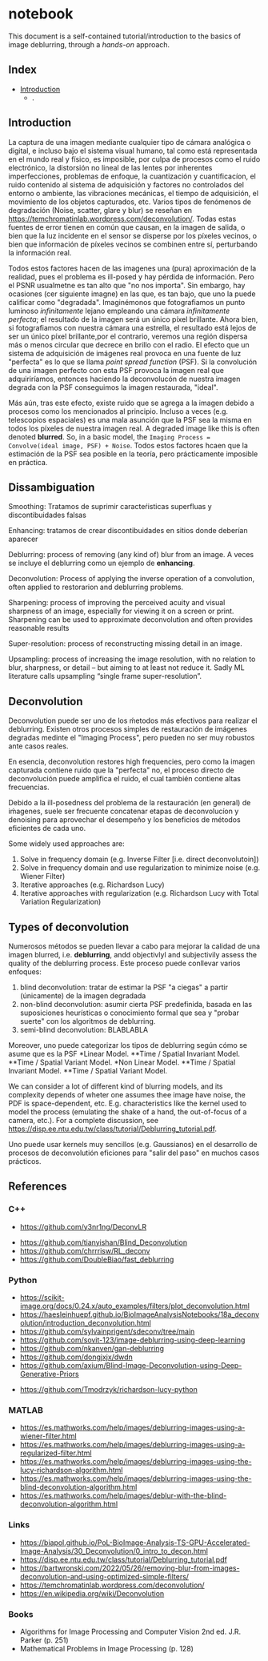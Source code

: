 # notebook

This document is a self-contained tutorial/introduction to the basics of image deblurring, through a _hands-on_ approach.   

## Index
* [Introduction](#Introduction)
    * .

## Introduction <a class="anchor" id="Introduction"></a>

La captura de una imagen mediante cualquier tipo de cámara analógica o digital, e incluso bajo el sistema visual humano, tal como está representada en el mundo real y físico, es imposible, por culpa de procesos como el ruido electrónico, la distorsión no lineal de las lentes por inherentes imperfecciones, problemas de enfoque, la cuantización y cuantificacíon, el ruido contenido al sistema de adquisición y factores no controlados del entorno o ambiente, las vibraciones mecánicas, el tiempo de adquisición, el movimiento de los objetos capturados, etc. Varios tipos de fenómenos de degradación (Noise, scatter, glare y blur) se reseñan en https://temchromatinlab.wordpress.com/deconvolution/. Todas estas fuentes de error tienen en común que causan, en la imagen de salida, o bien que la luz incidente en el sensor se disperse por los píxeles vecinos, o bien que información de píxeles vecinos se combinen entre sí, perturbando la información real.

Todos estos factores hacen de las imagenes una (pura) aproximación de la realidad, pues el problema es ill-posed y hay pérdida de información. Pero el PSNR usualmetne es tan alto que "no nos importa". Sin embargo, hay ocasiones (cer siguiente imagne) en las que, es tan bajo, que uno la puede calificar como "degradada". Imaginémonos que fotografiamos un punto luminoso _infinitamente_ lejano empleando una cámara _infinitamente perfecta_; el resultado de la imagen será un único píxel brillante. Ahora bien, si fotografiamos con nuestra cámara una estrella, el resultado está lejos de ser un único píxel brillante,por el contrario, veremos una región dispersa más o menos circular que decrece en brillo con el radio. El efecto que un sistema de adquisición de imágenes real provoca en una fuente de luz "perfecta" es lo que se llama _point spread function_ (PSF). Si la convolución de una imagen perfecto con esta PSF provoca la imagen real que adquiriríamos, entonces haciendo la deconvolucón de nuestra imagen degrada con la PSF conseguimos la imagen restaurada, "ideal". 

Más aún, tras este efecto, existe ruido que se agrega a la imagen debido a procesos como los mencionados al principio. Incluso a veces (e.g. telescopios espaciales) es una mala asunción que la PSF sea la misma en todos los píxeles de nuestra imagen real. A degraded image like this is often denoted **blurred**. So, in a basic model, the ```Imaging Process = Convolve(ideal image, PSF) + Noise```. Todos estos factores hcaen que la estimación de la PSF sea posible en la teoría, pero prácticamente imposible en práctica.

## Dissambiguation

Smoothing: Tratamos de suprimir caracteŕisticas superfluas y discontibuidades falsas

Enhancing: tratamos de crear discontibuidades en sitios donde deberían aparecer

Deblurring: process of removing (any kind of) blur from an image. A veces se incluye el deblurring como un ejemplo de **enhancing**.

Deconvolution: Process of applying the inverse operation of a convolution, often applied to restorarion and deblurring problems.

Sharpening: process of improving the perceived acuity and visual sharpness of an image, especially for viewing it on a screen or print. Sharpening can be used to approximate deconvolution and often provides reasonable results

Super-resolution: process of reconstructing missing detail in an image.

Upsampling: process of increasing the image resolution, with no relation to blur, sharpness, or detail – but aiming to at least not reduce it. Sadly ML literature calls upsampling “single frame super-resolution”.

## Deconvolution

Deconvolution puede ser uno de los ḿetodos más efectivos para realizar el deblurring. Existen otros procesos simples de restauración de imágenes degradas medinte el "Imaging Process", pero pueden no ser muy robustos ante casos reales. 

En esencia, deconvolution restores high frequencies, pero como la imagen capturada contiene ruido que la "perfecta" no, el proceso directo de deconvolución puede amplifica el ruido, el cual también contiene altas frecuencias.

Debido a la ill-posedness del problema de la restauración (en general) de iḿagenes, suele ser frecuente concatenar etapas de deconvolucíon y denoising para aprovechar el desempeño y los beneficios de métodos eficientes de cada uno.

Some widely used approaches are:
1. Solve in frequency domain (e.g. Inverse Filter [i.e. direct deconvolutoin])
2. Solve in frequency domain and use regularization to minimize noise (e.g. Wiener Filter)
3. Iterative approaches (e.g. Richardson Lucy)
4. Iterative approaches with regularization (e.g. Richardson Lucy with Total Variation Regularization)

## Types of deconvolution

Numerosos métodos se pueden llevar a cabo para mejorar la calidad de una imagen blurred, i.e. **deblurring**, andd objectivlyl and subjectivily assess the quality of the deblurring process. Este proceso puede conllevar varios enfoques:
1) blind deconvolution: tratar de estimar la PSF "a ciegas" a partir (únicamente) de la imagen degradada
2) non-blind deconvolution: asumir cierta PSF predefinida, basada en las suposiciones heurísticas o conocimiento formal que sea y "probar suerte" con los algoritmos de deblurring. 
3) semi-blind deconvolution: BLABLABLA

Moreover, uno puede categorizar los tipos de deblurring según cómo se asume que es la PSF
*Linear Model.
**Time / Spatial Invariant Model.
**Time / Spatial Variant Model.
*Non Linear Model.
**Time / Spatial Invariant Model.
**Time / Spatial Variant Model.

We can consider a lot of different kind of blurring models, and its complexity depends of wheter one assumes thee image have noise, the PDF is space-dependent, etc. E.g. characteristics like the kernel used to model the process (emulating the shake of a hand, the out-of-focus of a camera, etc.). For a complete discussion, see https://disp.ee.ntu.edu.tw/class/tutorial/Deblurring_tutorial.pdf.

Uno puede usar kernels muy sencillos (e.g. Gaussianos) en el desarrollo de procesos de deconvolutión eficiones para "salir del paso" en muchos casos prácticos.

## References

### C++
* https://github.com/y3nr1ng/DeconvLR
- https://github.com/tianyishan/Blind_Deconvolution
- https://github.com/chrrrisw/RL_deconv
- https://github.com/DoubleBiao/fast_deblurring

### Python
* https://scikit-image.org/docs/0.24.x/auto_examples/filters/plot_deconvolution.html
* https://haesleinhuepf.github.io/BioImageAnalysisNotebooks/18a_deconvolution/introduction_deconvolution.html
* https://github.com/sylvainprigent/sdeconv/tree/main
* https://github.com/sovit-123/image-deblurring-using-deep-learning
* https://github.com/nkanven/gan-deblurring
* https://github.com/dongjxjx/dwdn
* https://github.com/axium/Blind-Image-Deconvolution-using-Deep-Generative-Priors
- https://github.com/Tmodrzyk/richardson-lucy-python

### MATLAB
* https://es.mathworks.com/help/images/deblurring-images-using-a-wiener-filter.html
* https://es.mathworks.com/help/images/deblurring-images-using-a-regularized-filter.html
* https://es.mathworks.com/help/images/deblurring-images-using-the-lucy-richardson-algorithm.html
* https://es.mathworks.com/help/images/deblurring-images-using-the-blind-deconvolution-algorithm.html
* https://es.mathworks.com/help/images/deblur-with-the-blind-deconvolution-algorithm.html

### Links
* https://biapol.github.io/PoL-BioImage-Analysis-TS-GPU-Accelerated-Image-Analysis/30_Deconvolution/0_intro_to_decon.html
* https://disp.ee.ntu.edu.tw/class/tutorial/Deblurring_tutorial.pdf
* https://bartwronski.com/2022/05/26/removing-blur-from-images-deconvolution-and-using-optimized-simple-filters/
* https://temchromatinlab.wordpress.com/deconvolution/
* https://en.wikipedia.org/wiki/Deconvolution

### Books
* Algorithms for Image Processing and Computer Vision 2nd ed. J.R. Parker (p. 251)
* Mathematical Problems in Image Processing (p. 128)

